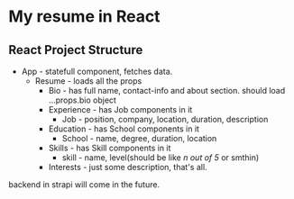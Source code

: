# My resume in React

## React Project Structure

-   App - statefull component, fetches data.
    -   Resume - loads all the props
        -   Bio - has full name, contact-info and about section. should load ...props.bio object
        -   Experience - has Job components in it
            -   Job - position, company, location, duration, description
        -   Education - has School components in it
            -   School - name, degree, duration, location
        -   Skills - has Skill components in it
            -   skill - name, level(should be like _n out of 5_ or smthin)
        -   Interests - just some description, that's all.

backend in strapi will come in the future.
